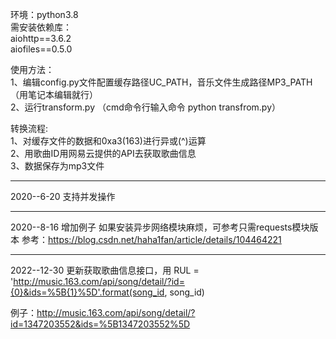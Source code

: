 环境：python3.8  
需安装依赖库：  
aiohttp==3.6.2  
aiofiles==0.5.0  

使用方法：  
1、编辑config.py文件配置缓存路径UC_PATH，音乐文件生成路径MP3_PATH（用笔记本编辑就行）  
2、运行transform.py  （cmd命令行输入命令 python transfrom.py） 

转换流程:  
1、对缓存文件的数据和0xa3(163)进行异或(^)运算  
2、用歌曲ID用网易云提供的API去获取歌曲信息  
3、数据保存为mp3文件  

****
2020--6-20  支持并发操作

****
2020--8-16
增加例子
如果安装异步网络模块麻烦，可参考只需requests模块版本
参考：https://blog.csdn.net/haha1fan/article/details/104464221

****

2022--12-30
更新获取歌曲信息接口，用
RUL = 'http://music.163.com/api/song/detail/?id={0}&ids=%5B{1}%5D'.format(song_id, song_id) 

例子：http://music.163.com/api/song/detail/?id=1347203552&ids=%5B1347203552%5D
